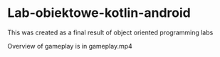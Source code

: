# Lab-obiektowe-kotlin-android

This was created as a final result of object oriented programming labs

Overview of gameplay is in gameplay.mp4
